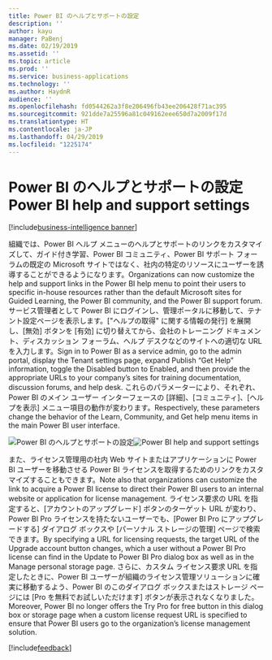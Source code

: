 ```yaml
---
title: Power BI のヘルプとサポートの設定
description: ''
author: kayu
manager: PaBenj
ms.date: 02/19/2019
ms.assetid: ''
ms.topic: article
ms.prod: ''
ms.service: business-applications
ms.technology: ''
ms.author: HaydnR
audience: ''
ms.openlocfilehash: fd0544262a3f8e206496fb43ee206428f71ac395
ms.sourcegitcommit: 921dde7a25596a81c049162eee650d7a2009f17d
ms.translationtype: HT
ms.contentlocale: ja-JP
ms.lasthandoff: 04/29/2019
ms.locfileid: "1225174"
---
```

# <a name="power-bi-help-and-support-settings"></a><span data-ttu-id="3ce5c-102">Power BI のヘルプとサポートの設定</span><span class="sxs-lookup"><span data-stu-id="3ce5c-102">Power BI help and support settings</span></span>

[!include[business-intelligence banner](../../includes/business-intelligence.md)]



<span data-ttu-id="3ce5c-103">組織では、Power BI ヘルプ メニューのヘルプとサポートのリンクをカスタマイズして、ガイド付き学習、Power BI コミュニティ、Power BI サポート フォーラムの既定の Microsoft サイトではなく、社内の特定のリソースにユーザーを誘導することができるようになります。</span><span class="sxs-lookup"><span data-stu-id="3ce5c-103">Organizations can now customize the help and support links in the Power BI help menu to point their users to specific in-house resources rather than the default Microsoft sites for Guided Learning, the Power BI community, and the Power BI support forum.</span></span> <span data-ttu-id="3ce5c-104">サービス管理者として Power BI にログインし、管理ポータルに移動して、テナント設定ページを表示します。["ヘルプの取得" に関する情報の発行] を展開し、[無効] ボタンを [有効] に切り替えてから、会社のトレーニング ドキュメント、ディスカッション フォーラム、ヘルプ デスクなどのサイトへの適切な URL を入力します。</span><span class="sxs-lookup"><span data-stu-id="3ce5c-104">Sign in to Power BI as a service admin, go to the admin portal, display the Tenant settings page, expand Publish “Get Help” information, toggle the Disabled button to Enabled, and then provide the appropriate URLs to your company’s sites for training documentation, discussion forums, and help desk.</span></span> <span data-ttu-id="3ce5c-105">これらのパラメーターにより、それぞれ、Power BI のメイン ユーザー インターフェースの [詳細]、[コミュニティ]、[ヘルプを表示] メニュー項目の動作が変わります。</span><span class="sxs-lookup"><span data-stu-id="3ce5c-105">Respectively, these parameters change the behavior of the Learn, Community, and Get help menu items in the main Power BI user interface.</span></span>

<span data-ttu-id="3ce5c-106">![Power BI のヘルプとサポートの設定](media/help-and-support-settings.png "Power BI のヘルプとサポートの設定")</span><span class="sxs-lookup"><span data-stu-id="3ce5c-106">![Power BI help and support settings](media/help-and-support-settings.png "Power BI help and support settings")</span></span>

<span data-ttu-id="3ce5c-107">また、ライセンス管理用の社内 Web サイトまたはアプリケーションに Power BI ユーザーを移動させる Power BI ライセンスを取得するためのリンクをカスタマイズすることもできます。</span><span class="sxs-lookup"><span data-stu-id="3ce5c-107">Note also that organizations can customize the link to acquire a Power BI license to direct their Power BI users to an internal website or application for license management.</span></span> <span data-ttu-id="3ce5c-108">ライセンス要求の URL を指定すると、[アカウントのアップグレード] ボタンのターゲット URL が変わり、Power BI Pro ライセンスを持たないユーザーでも、[Power BI Pro にアップグレードする] ダイアログ ボックスや [パーソナル ストレージの管理] ページで検索できます。</span><span class="sxs-lookup"><span data-stu-id="3ce5c-108">By specifying a URL for licensing requests, the target URL of the Upgrade account button changes, which a user without a Power BI Pro license can find in the Update to Power BI Pro dialog box as well as in the Manage personal storage page.</span></span> <span data-ttu-id="3ce5c-109">さらに、カスタム ライセンス要求 URL を指定したときに、Power BI ユーザーが組織のライセンス管理ソリューションに確実に移動するよう、Power BI のこのダイアログ ボックスまたはストレージ ページには [Pro を無料でお試しいただけます] ボタンが表示されなくなりました。</span><span class="sxs-lookup"><span data-stu-id="3ce5c-109">Moreover, Power BI no longer offers the Try Pro for free button in this dialog box or storage page when a custom license request URL is specified to ensure that Power BI users go to the organization’s license management solution.</span></span>

[!include[feedback](../includes/service-feedback.md)]